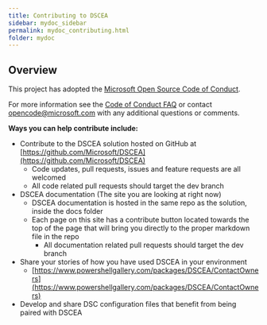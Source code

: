 ```yaml
---
title: Contributing to DSCEA
sidebar: mydoc_sidebar
permalink: mydoc_contributing.html
folder: mydoc
---
```


## Overview

This project has adopted the [Microsoft Open Source Code of Conduct](https://opensource.microsoft.com/codeofconduct/). 

For more information see the [Code of Conduct FAQ](https://opensource.microsoft.com/codeofconduct/faq/) or contact [opencode@microsoft.com](mailto:opencode@microsoft.com) with any additional questions or comments.

**Ways you can help contribute include:**

* Contribute to the DSCEA solution hosted on GitHub at [https://github.com/Microsoft/DSCEA](https://github.com/Microsoft/DSCEA) 
    * Code updates, pull requests, issues and feature requests are all welcomed
    * All code related pull requests should target the dev branch
* DSCEA documentation (The site you are looking at right now)
    * DSCEA documentation is hosted in the same repo as the solution, inside the docs folder
    * Each page on this site has a contribute button located towards the top of the page that will bring you directly to the proper markdown file in the repo
        * All documentation related pull requests should target the dev branch
* Share your stories of how you have used DSCEA in your environment
    * [https://www.powershellgallery.com/packages/DSCEA/ContactOwners](https://www.powershellgallery.com/packages/DSCEA/ContactOwners)
* Develop and share DSC configuration files that benefit from being paired with DSCEA